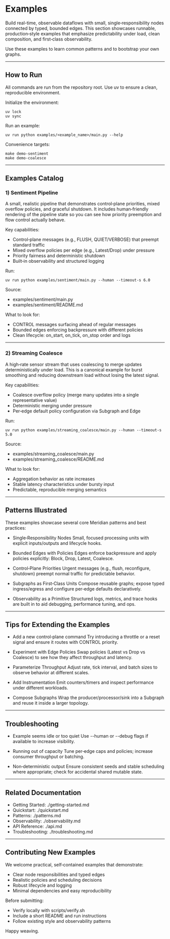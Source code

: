 # Examples

Build real-time, observable dataflows with small, single‑responsibility nodes connected by typed, bounded edges. This section showcases runnable, production‑style examples that emphasize predictability under load, clean composition, and first‑class observability.

Use these examples to learn common patterns and to bootstrap your own graphs.

---

## How to Run

All commands are run from the repository root. Use uv to ensure a clean, reproducible environment.

Initialize the environment:
```text
uv lock
uv sync
```

Run an example:
```text
uv run python examples/<example_name>/main.py --help
```

Convenience targets:
```text
make demo-sentiment
make demo-coalesce
```

---

## Examples Catalog

### 1) Sentiment Pipeline
A small, realistic pipeline that demonstrates control‑plane priorities, mixed overflow policies, and graceful shutdown. It includes human‑friendly rendering of the pipeline state so you can see how priority preemption and flow control actually behave.

Key capabilities:
- Control‑plane messages (e.g., FLUSH, QUIET/VERBOSE) that preempt standard traffic
- Mixed overflow policies per edge (e.g., Latest/Drop) under pressure
- Priority fairness and deterministic shutdown
- Built‑in observability and structured logging

Run:
```text
uv run python examples/sentiment/main.py --human --timeout-s 6.0
```

Source:
- examples/sentiment/main.py
- examples/sentiment/README.md

What to look for:
- CONTROL messages surfacing ahead of regular messages
- Bounded edges enforcing backpressure with different policies
- Clean lifecycle: on_start, on_tick, on_stop order and logs

---

### 2) Streaming Coalesce
A high‑rate sensor stream that uses coalescing to merge updates deterministically under load. This is a canonical example for burst smoothing and reducing downstream load without losing the latest signal.

Key capabilities:
- Coalesce overflow policy (merge many updates into a single representative value)
- Deterministic merging under pressure
- Per‑edge default policy configuration via Subgraph and Edge

Run:
```text
uv run python examples/streaming_coalesce/main.py --human --timeout-s 5.0
```

Source:
- examples/streaming_coalesce/main.py
- examples/streaming_coalesce/README.md

What to look for:
- Aggregation behavior as rate increases
- Stable latency characteristics under bursty input
- Predictable, reproducible merging semantics

---

## Patterns Illustrated

These examples showcase several core Meridian patterns and best practices:

- Single‑Responsibility Nodes
  Small, focused processing units with explicit inputs/outputs and lifecycle hooks.

- Bounded Edges with Policies
  Edges enforce backpressure and apply policies explicitly: Block, Drop, Latest, Coalesce.

- Control‑Plane Priorities
  Urgent messages (e.g., flush, reconfigure, shutdown) preempt normal traffic for predictable behavior.

- Subgraphs as First‑Class Units
  Compose reusable graphs; expose typed ingress/egress and configure per‑edge defaults declaratively.

- Observability as a Primitive
  Structured logs, metrics, and trace hooks are built in to aid debugging, performance tuning, and ops.

---

## Tips for Extending the Examples

- Add a new control‑plane command
  Try introducing a throttle or a reset signal and ensure it routes with CONTROL priority.

- Experiment with Edge Policies
  Swap policies (Latest vs Drop vs Coalesce) to see how they affect throughput and latency.

- Parameterize Throughput
  Adjust rate, tick interval, and batch sizes to observe behavior at different scales.

- Add Instrumentation
  Emit counters/timers and inspect performance under different workloads.

- Compose Subgraphs
  Wrap the producer/processor/sink into a Subgraph and reuse it inside a larger topology.

---

## Troubleshooting

- Example seems idle or too quiet
  Use --human or --debug flags if available to increase visibility.

- Running out of capacity
  Tune per‑edge caps and policies; increase consumer throughput or batching.

- Non‑deterministic output
  Ensure consistent seeds and stable scheduling where appropriate; check for accidental shared mutable state.

---

## Related Documentation

- Getting Started: ./getting-started.md
- Quickstart: ./quickstart.md
- Patterns: ./patterns.md
- Observability: ./observability.md
- API Reference: ./api.md
- Troubleshooting: ./troubleshooting.md

---

## Contributing New Examples

We welcome practical, self‑contained examples that demonstrate:
- Clear node responsibilities and typed edges
- Realistic policies and scheduling decisions
- Robust lifecycle and logging
- Minimal dependencies and easy reproducibility

Before submitting:
- Verify locally with scripts/verify.sh
- Include a short README and run instructions
- Follow existing style and observability patterns

Happy weaving.